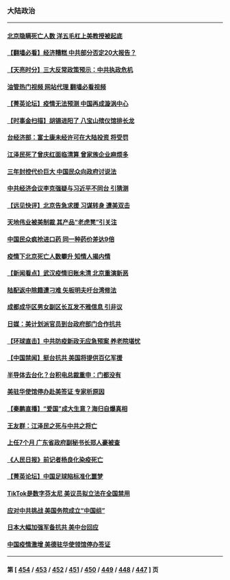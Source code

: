 ### 大陆政治
---
#### [北京隐瞒死亡人数 洋五毛杠上美教授被起底](../../pages/ncid277/n13886904.md?12181645) 
#### [【翻墙必看】经济糟糕 中共部分否定20大报告？](../../pages/ncid277/n13886965.md?12181645) 
#### [【天亮时分】三大反常政策预示：中共执政危机](../../pages/ncid277/n13886945.md?12181645) 
#### [油管热门视频 网站代理 翻墙必看视频](http://138.2.39.72:81/youtube.html?epic-marker?12181645)
#### [【菁英论坛】疫情无法预测 中国再成漩涡中心](../../pages/ncid277/n13886897.md?12181645) 
#### [【时事金扫描】胡锡进阳了 八宝山殡仪馆排长龙](../../pages/ncid277/n13886812.md?12181645) 
#### [台经济部：富士康未经许可在大陆投资 将受罚](../../pages/ncid277/n13886861.md?12181645) 
#### [江泽民死了曾庆红面临清算 曾家族企业麻烦多](../../pages/ncid277/n13886840.md?12181645) 
#### [三年封控代价巨大 中国民众向政府讨说法](../../pages/ncid277/n13886817.md?12181645) 
#### [中共经济会议李克强疑与习近平不同台 引猜测](../../pages/ncid277/n13886722.md?12181645) 
#### [【远见快评】北京告急求援 习谋转身 遭美双击](../../pages/ncid277/n13886518.md?12181645) 
#### [天地伟业被美制裁 其产品“老虎凳”引关注](../../pages/ncid277/n13886445.md?12181645) 
#### [中国民众疯抢进口药 同一种药价差达9倍](../../pages/ncid277/n13886761.md?12181645) 
#### [疫情下北京死亡人数攀升 知情人揭内情](../../pages/ncid277/n13886705.md?12181645) 
#### [【新闻看点】武汉疫情旧账未清 北京重演新恶](../../pages/ncid277/n13886438.md?12181645) 
#### [陆配返中除籍遭刁难 矢板明夫吁台湾修法](../../pages/ncid277/n13886682.md?12181645) 
#### [成都成华区男女副区长互发不雅信息 引非议](../../pages/ncid277/n13886641.md?12181645) 
#### [日媒：美计划派官员到台政府部门合作抗共](../../pages/ncid277/n13886678.md?12181645) 
#### [【环球直击】中共防疫新政无应急预案 养老院堪忧](../../pages/ncid277/n13886316.md?12181645) 
#### [【中国禁闻】挺台抗共 美国将提供百亿军援](../../pages/ncid277/n13886434.md?12181645) 
#### [半导体去台化？台积电总裁重申：门都没有](../../pages/ncid277/n13886530.md?12181645) 
#### [美驻华使馆停办赴美签证 专家析原因](../../pages/ncid277/n13886582.md?12181645) 
#### [【秦鹏直播】“爱国”成大生意？海归自爆真相](../../pages/ncid277/n13886448.md?12181645) 
#### [王友群：江泽民之死与中共之将亡](../../pages/ncid277/n13886245.md?12181645) 
#### [上任7个月 ⼴东省政府副秘书⻓郑⼈豪被查](../../pages/ncid277/n13886527.md?12181645) 
#### [《人民日报》前记者杨良化染疫死亡](../../pages/ncid277/n13886402.md?12181645) 
#### [【菁英论坛】中国足球陷标准化噩梦](../../pages/ncid277/n13886301.md?12181645) 
#### [TikTok是数字芬太尼 美议员拟立法在全国禁用](../../pages/ncid277/n13886372.md?12181645) 
#### [应对中共挑战 美国务院成立“中国组”](../../pages/ncid277/n13886390.md?12181645) 
#### [日本大幅加强军备抗共 美中台回应](../../pages/ncid277/n13886331.md?12181645) 
#### [中国疫情激增 美德驻华使领馆停办签证](../../pages/ncid277/n13886335.md?12181645) 

---
#### 第 [ [454](./454.md?12181645) / [453](./453.md?12181645) / [452](./452.md?12181645) / [451](./451.md?12181645) / [450](./450.md?12181645) / [449](./449.md?12181645) / [448](./448.md?12181645) / [447](./447.md?12181645) ] 页
